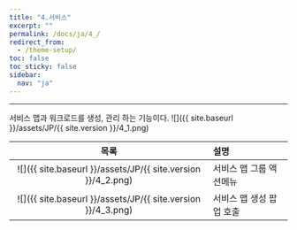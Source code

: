 ```yaml
---
title: "4.서비스"
excerpt: ""
permalink: /docs/ja/4_/
redirect_from:
  - /theme-setup/
toc: false
toc_sticky: false
sidebar:
  nav: "ja"
---
```


---
서비스 맵과 워크로드를 생성, 관리 하는 기능이다.
![]({{ site.baseurl }}/assets/JP/{{ site.version }}/4_1.png)

| 목록 | 설명 |
| :---: | :--- |
| ![]({{ site.baseurl }}/assets/JP/{{ site.version }}/4_2.png) | 서비스 맵 그룹 액션메뉴 |
| ![]({{ site.baseurl }}/assets/JP/{{ site.version }}/4_3.png) | 서비스 맵 생성 팝업 호출 |
